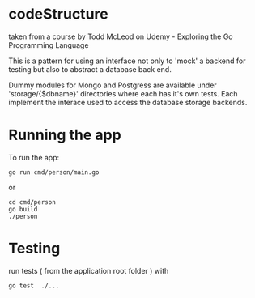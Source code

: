 # codeStructure

taken from a course by Todd McLeod on Udemy - Exploring the Go Programming Language

This is a pattern for using an interface not only to 'mock' a backend for testing
but also to abstract a database back end.

Dummy modules for Mongo and Postgress are available under 'storage/{$dbname}' directories
where each has it's own tests. Each implement the interace used to access the database 
storage backends. 

# Running the app

To run the app:

```
go run cmd/person/main.go
```

or 

```
cd cmd/person
go build
./person
```

# Testing

run tests ( from the application root folder ) with 

```
go test  ./...
```

